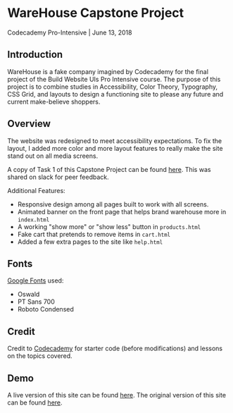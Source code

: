 # WareHouse Capstone Project
Codecademy Pro-Intensive | June 13, 2018

## Introduction 
WareHouse is a fake company imagined by Codecademy for the final project of the Build Website UIs Pro Intensive course. The purpose of this project is to combine studies in Accessibility, Color Theory, Typography, CSS Grid, and layouts to design a functioning site to please any future and current make-believe shoppers. 

## Overview
The website was redesigned to meet accessibility expectations. To fix the layout, I added more color and more layout features to really make the site stand out on all media screens.

A copy of Task 1 of this Capstone Project can be found [here](https://docs.google.com/document/d/1OIJ-hLm4YKNV9MwbuE5HKrqas3wks1StLgSQe081fyU/edit?usp=sharing). This was shared on slack for peer feedback.

Additional Features: 
* Responsive design among all pages built to work with all screens.
* Animated banner on the front page that helps brand warehouse more in `index.html`
* A working "show more" or "show less" button in `products.html`
* Fake cart that pretends to remove items in `cart.html`
* Added a few extra pages to the site like `help.html`

## Fonts
[Google Fonts](https://fonts.google.com/) used: 
* Oswald
* PT Sans 700
* Roboto Condensed

## Credit
Credit to [Codecademy](https://codecademy.com) for starter code (before modifications) and lessons on the topics covered. 

## Demo
A live version of this site can be found [here](http://www.codecademy.foxifly.net/WareHouseFinal/).
The original version of this site can be found [here](http://www.codecademy.foxifly.net/WareHouseOriginal/).
